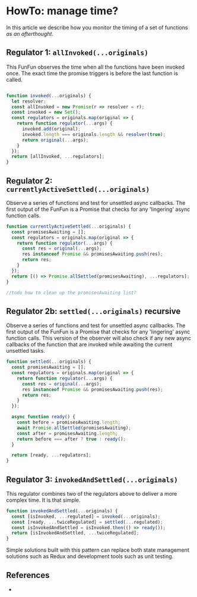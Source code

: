 # HowTo: manage time?

In this article we describe how you monitor the timing of a set of functions *as an afterthought*.

## Regulator 1: `allInvoked(...originals)`

This FunFun observes the time when all the functions have been invoked once. The exact time the promise triggers is before the last function is called.

```javascript

function invoked(...originals) {
  let resolver;
  const allInvoked = new Promise(r => resolver = r);
  const invoked = new Set();
  const regulators = originals.map(original => {
    return function regulator(...args) {
      invoked.add(original);
      invoked.length === originals.length && resolver(true);
      return original(...args);
    }
  });
  return [allInvoked, ...regulators];
}
```

## Regulator 2: `currentlyActiveSettled(...originals)`

Observe a series of functions and test for unsettled async callbacks. The first output of the FunFun is a Promise that checks for any 'lingering' async function calls.

```javascript
function currentlyActiveSettled(...originals) {
  const promisesAwaiting = [];
  const regulators = originals.map(original => {
    return function regulator(...args) {
      const res = original(...args);
      res instanceof Promise && promisesAwaiting.push(res);
      return res;
    }
  });
  return [() => Promise.allSettled(promisesAwaiting), ...regulators];
}

//todo how to clean up the promisesAwaiting list?
```

## Regulator 2b: `settled(...originals)` recursive

Observe a series of functions and test for unsettled async callbacks. The first output of the FunFun is a Promise that checks for any 'lingering' async function calls. This version of the observer will also check if any new async callbacks of the function that are invoked while awaiting the current unsettled tasks.

```javascript
function settled(...originals) {
  const promisesAwaiting = [];
  const regulators = originals.map(original => {
    return function regulator(...args) {
      const res = original(...args);
      res instanceof Promise && promisesAwaiting.push(res);
      return res;
    }
  });

  async function ready() {
    const before = promisesAwaiting.length;
    await Promise.allSettled(promisesAwaiting);
    const after = promisesAwaiting.length;
    return before === after ? true : ready();
  }

  return [ready, ...regulators];
}
```

## Regulator 3: `invokedAndSettled(...originals)`

This regulator combines two of the regulators above to deliver a more complex time. It is that simple.

```javascript
function invokedAndSettled(...originals) {
  const [isInvoked, ...regulated] = invoked(...originals);
  const [ready, ...twiceRegulated] = settled(...regulated);
  const isInvokedAndSettled = isInvoked.then(() => ready());
  return [isInvokedAndSettled, ...twiceRegulated];
}

```

Simple solutions built with this pattern can replace both state management solutions such as Redux and development tools such as unit testing.

## References

* 

